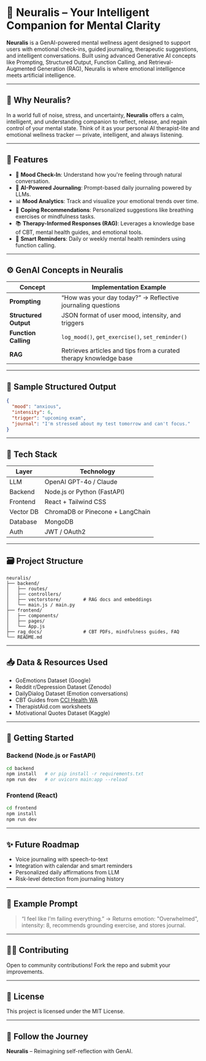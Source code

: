 
# 🧠 Neuralis – Your Intelligent Companion for Mental Clarity

**Neuralis** is a GenAI-powered mental wellness agent designed to support users with emotional check-ins, guided journaling, therapeutic suggestions, and intelligent conversations. Built using advanced Generative AI concepts like Prompting, Structured Output, Function Calling, and Retrieval-Augmented Generation (RAG), Neuralis is where emotional intelligence meets artificial intelligence.

---

## 🌟 Why Neuralis?
In a world full of noise, stress, and uncertainty, **Neuralis** offers a calm, intelligent, and understanding companion to reflect, release, and regain control of your mental state. Think of it as your personal AI therapist-lite and emotional wellness tracker — private, intelligent, and always listening.

---

## 📌 Features

- 💬 **Mood Check-In**: Understand how you're feeling through natural conversation.
- 📝 **AI-Powered Journaling**: Prompt-based daily journaling powered by LLMs.
- 📊 **Mood Analytics**: Track and visualize your emotional trends over time.
- 🧘 **Coping Recommendations**: Personalized suggestions like breathing exercises or mindfulness tasks.
- 📚 **Therapy-Informed Responses (RAG)**: Leverages a knowledge base of CBT, mental health guides, and emotional tools.
- 🔔 **Smart Reminders**: Daily or weekly mental health reminders using function calling.

---

## ⚙️ GenAI Concepts in Neuralis

| Concept             | Implementation Example |
|---------------------|------------------------|
| **Prompting**       | “How was your day today?” → Reflective journaling questions |
| **Structured Output** | JSON format of user mood, intensity, and triggers |
| **Function Calling** | `log_mood()`, `get_exercise()`, `set_reminder()` |
| **RAG**             | Retrieves articles and tips from a curated therapy knowledge base |

---

## 🧠 Sample Structured Output

```json
{
  "mood": "anxious",
  "intensity": 6,
  "trigger": "upcoming exam",
  "journal": "I'm stressed about my test tomorrow and can't focus."
}
```

---

## 🧰 Tech Stack

| Layer      | Technology                       |
|------------|----------------------------------|
| LLM        | OpenAI GPT-4o / Claude            |
| Backend    | Node.js or Python (FastAPI)       |
| Frontend   | React + Tailwind CSS              |
| Vector DB  | ChromaDB or Pinecone + LangChain  |
| Database   | MongoDB                           |
| Auth       | JWT / OAuth2                      |

---

## 🗃️ Project Structure

```
neuralis/
├── backend/
│   ├── routes/
│   ├── controllers/
│   ├── vectorstore/        # RAG docs and embeddings
│   └── main.js / main.py
├── frontend/
│   ├── components/
│   ├── pages/
│   └── App.js
├── rag_docs/               # CBT PDFs, mindfulness guides, FAQ
└── README.md
```

---

## 📥 Data & Resources Used

- GoEmotions Dataset (Google)
- Reddit r/Depression Dataset (Zenodo)
- DailyDialog Dataset (Emotion conversations)
- CBT Guides from [CCI Health WA](https://www.cci.health.wa.gov.au/)
- TherapistAid.com worksheets
- Motivational Quotes Dataset (Kaggle)

---

## 🚀 Getting Started

### Backend (Node.js or FastAPI)
```bash
cd backend
npm install   # or pip install -r requirements.txt
npm run dev   # or uvicorn main:app --reload
```

### Frontend (React)
```bash
cd frontend
npm install
npm run dev
```

---

## ✨ Future Roadmap

- Voice journaling with speech-to-text
- Integration with calendar and smart reminders
- Personalized daily affirmations from LLM
- Risk-level detection from journaling history

---

## 💬 Example Prompt

> “I feel like I’m failing everything.” → Returns emotion: "Overwhelmed", intensity: 8, recommends grounding exercise, and stores journal.

---

## 🧑‍💻 Contributing

Open to community contributions! Fork the repo and submit your improvements.

---

## 📄 License

This project is licensed under the MIT License.

---

## 🔗 Follow the Journey

**Neuralis** – Reimagining self-reflection with GenAI.
